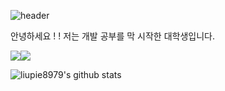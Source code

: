 ![header](https://capsule-render.vercel.app/api?type=waving&color=gradient&height=120&animation=fadeIn&section=footer&text=🚗🚘🚛&fontAlign=70)

안녕하세요 ! ! 저는 개발 공부를 막 시작한 대학생입니다. 


<img src="https://img.shields.io/badge/JAVA-007396?style=for-the-badge&logo=java&logoColor=white"><img src="https://img.shields.io/badge/github-181717?style=for-the-badge&logo=github&logoColor=white">


![liupie8979's github stats](https://github-readme-stats.vercel.app/api?username=liupei8979&show_icons=true)
